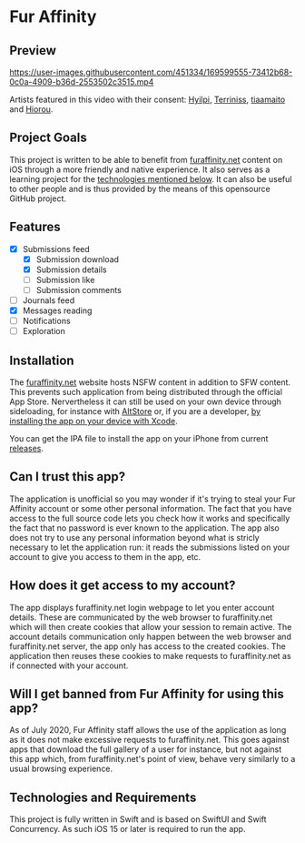 # Fur Affinity
## Preview

https://user-images.githubusercontent.com/451334/169599555-73412b68-0c0a-4909-b36d-2553502c3515.mp4

Artists featured in this video with their consent: [Hyilpi](https://www.furaffinity.net/user/hyilpi/), [Terriniss](https://www.furaffinity.net/user/terriniss/), [tiaamaito](https://www.furaffinity.net/user/tiaamaito/) and [Hiorou](https://www.furaffinity.net/user/hiorou/).

## Project Goals
This project is written to be able to benefit from [furaffinity.net](https://www.furaffinity.net) content on iOS through a more friendly and native experience. It also serves as a learning project for the [technologies mentioned below](#technologies-and-requirements). It can also be useful to other people and is thus provided by the means of this opensource GitHub project.

## Features

- [x] Submissions feed
  - [x] Submission download
  - [x] Submission details
  - [ ] Submission like
  - [ ] Submission comments
- [ ] Journals feed
- [x] Messages reading
- [ ] Notifications
- [ ] Exploration

## Installation
The [furaffinity.net](https://www.furaffinity.net) website hosts NSFW content in addition to SFW content. This prevents such application from being distributed through the official App Store. Nervertheless it can still be used on your own device through sideloading, for instance with [AltStore](https://altstore.io) or, if you are a developer, [by installing the app on your device with Xcode](https://developer.apple.com/documentation/xcode/running-your-app-in-the-simulator-or-on-a-device).

You can get the IPA file to install the app on your iPhone from current [releases](https://github.com/Ceylo/FurAffinityApp/releases).

## Can I trust this app?
The application is unofficial so you may wonder if it's trying to steal your Fur Affinity account or some other personal information. The fact that you have access to the full source code lets you check how it works and specifically the fact that no password is ever known to the application. The app also does not try to use any personal information beyond what is stricly necessary to let the application run: it reads the submissions listed on your account to give you access to them in the app, etc.

## How does it get access to my account?
The app displays furaffinity.net login webpage to let you enter account details. These are communicated by the web browser to furaffinity.net which will then create cookies that allow your session to remain active. The account details communication only happen between the web browser and furaffinity.net server, the app only has access to the created cookies. The application then reuses these cookies to make requests to furaffinity.net as if connected with your account.

## Will I get banned from Fur Affinity for using this app?
As of July 2020, Fur Affinity staff allows the use of the application as long as it does not make excessive requests to furaffinity.net. This goes against apps that download the full gallery of a user for instance, but not against this app which, from furaffinity.net's point of view, behave very similarly to a usual browsing experience.

## Technologies and Requirements
This project is fully written in Swift and is based on SwiftUI and Swift Concurrency.
As such iOS 15 or later is required to run the app.
